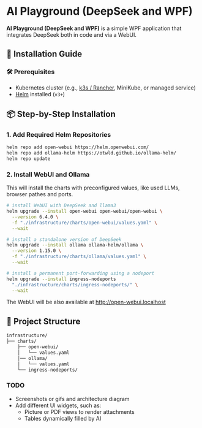 ﻿# AI Playground (DeepSeek and WPF)

**AI Playground (DeepSeek and WPF)** is a simple WPF application that integrates DeepSeek both in code and via a WebUI.

## 🚀 Installation Guide

### 🛠 Prerequisites

- Kubernetes cluster (e.g., [k3s / Rancher](https://github.com/rancher-sandbox/rancher-desktop), MiniKube, or managed service) 
- [Helm](https://github.com/helm/helm) installed (`v3+`)

## 📦 Step-by-Step Installation

### 1. Add Required Helm Repositories

```bash
helm repo add open-webui https://helm.openwebui.com/
helm repo add ollama-helm https://otwld.github.io/ollama-helm/
helm repo update
```

### 2. Install WebUI and Ollama

This will install the charts with preconfigured values, like used LLMs, browser pathes and ports.

```bash
# install WebUI with DeepSeek and llama3
helm upgrade --install open-webui open-webui/open-webui \
  --version 6.4.0 \
  -f "./infrastructure/charts/open-webui/values.yaml" \
  --wait

# install a standalone version of DeepSeek
helm upgrade --install ollama ollama-helm/ollama \
  --version 1.15.0 \
  -f "./infrastructure/charts/ollama/values.yaml" \
  --wait

# install a permanent port-forwarding using a nodeport 
helm upgrade --install ingress-nodeports 
  "./infrastructure/charts/ingress-nodeports/" \
  --wait
```

The WebUI will be also available at http://open-webui.localhost


## 📂 Project Structure

```bash
infrastructure/
├── charts/
    ├── open-webui/
    │   └── values.yaml
    │── ollama/
    │   └── values.yaml
    └── ingress-nodeports/
```


### TODO

* Screenshots or gifs and architecture diagram
* Add different UI widgets, such as:
  * Picture or PDF views to render attachments
  * Tables dynamically filled by AI
